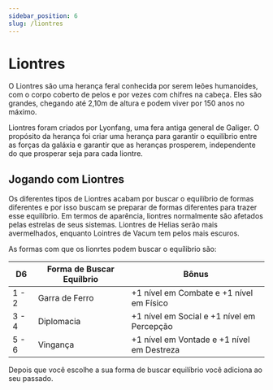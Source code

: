 ```yaml
---
sidebar_position: 6
slug: /liontres
---
```


# Liontres
O Liontres são uma herança feral conhecida por serem leões humanoides, com o corpo coberto de pelos e por vezes com chifres na cabeça. Eles são grandes, chegando até 2,10m de altura e podem viver por 150 anos no máximo. 

Liontres foram criados por Lyonfang, uma fera antiga general de Galiger. O propósito da herança foi criar uma herança para garantir o equilíbrio entre as forças da galáxia e garantir que as heranças prosperem, independente do que prosperar seja para cada liontre.

## Jogando com Liontres
Os diferentes tipos de Liontres acabam por buscar o equilíbrio de formas diferentes e por isso buscam se preparar de formas diferentes para trazer esse equilíbrio. Em termos de aparência, liontres normalmente são afetados pelas estrelas de seus sistemas. Liontres de Helias serão mais avermelhados, enquanto Lointres de Vacum tem pelos mais escuros.

As formas com que os lionrtes podem buscar o equílibrio são:

| D6 | Forma de Buscar Equílbrio | Bônus |
|---|----------|----------|
| 1 - 2 | Garra de Ferro | +1 nível em Combate e +1 nível em Físico |
| 3 - 4 | Diplomacia | +1 nível em Social e +1 nível em Percepção |
| 5 - 6 | Vingança | +1 nível em Vontade e +1 nível em Destreza |

Depois que você escolhe a sua forma de buscar equilíbrio você adiciona ao seu passado.
